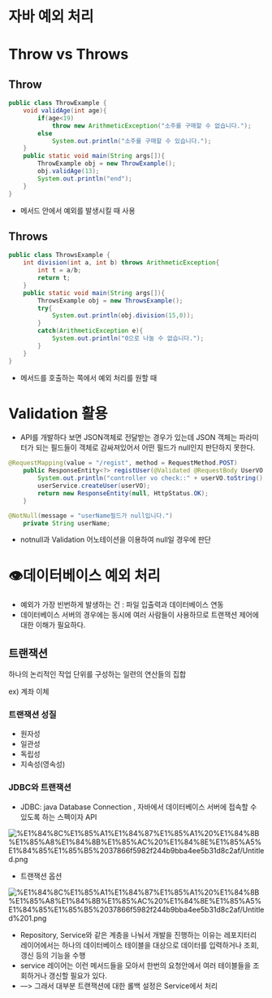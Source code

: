 # 자바 예외 처리

# Throw vs Throws

## Throw

```java
public class ThrowExample {
    void validAge(int age){
        if(age<19)
            throw new ArithmeticException("소주를 구매할 수 없습니다.");
        else
            System.out.println("소주를 구매할 수 있습니다.");
    }
    public static void main(String args[]){
        ThrowExample obj = new ThrowExample();
        obj.validAge(13);
        System.out.println("end");
    }
}
```

- 메서드 안에서 예외를 발생시킬 때 사용

## Throws

```java
public class ThrowsExample {
    int division(int a, int b) throws ArithmeticException{
        int t = a/b;
        return t;
    }
    public static void main(String args[]){
        ThrowsExample obj = new ThrowsExample();
        try{
            System.out.println(obj.division(15,0));
        }
        catch(ArithmeticException e){
            System.out.println("0으로 나눌 수 없습니다.");
        }
    }
}
```

- 메서드를 호출하는 쪽에서 예외 처리를 원할 때

# Validation 활용

- API를 개발하다 보면 JSON객체로 전달받는 경우가 있는데 JSON 객체는 파라미터가 되는 필드들이 객체로 감싸져있어서 어떤 필드가 null인지 판단하지 못한다.

```java
@RequestMapping(value = "/regist", method = RequestMethod.POST)
    public ResponseEntity<?> registUser(@Validated @RequestBody UserVO userVO){
        System.out.println("controller vo check::" + userVO.toString() );
        userService.createUser(userVO);
        return new ResponseEntity(null, HttpStatus.OK);
    }

@NotNull(message = "userName필드가 null입니다.")
    private String userName;
```

- notnull과 Validation 어노테이션을 이용하여 null일 경우에 판단

# 👁️데이터베이스 예외 처리

- 예외가 가장 빈번하게 발생하는 건  : 파일 입출력과 데이터베이스 연동
- 데이터베이스 서버의 경우에는 동시에 여러 사람들이 사용하므로 트랜잭션 제어에 대한 이해가 필요하다.

## 트랜잭션

하나의 논리적인 작업 단위를 구성하는 일련의 연산들의 집합

ex) 계좌 이체

### 트랜잭션 성질

- 원자성
- 일관성
- 독립성
- 지속성(영속성)

### JDBC와 트랜잭션

- JDBC: java Database Connection , 자바에서 데이터베이스 서버에 접속할 수 있도록 하는 스펙이자 API

![%E1%84%8C%E1%85%A1%E1%84%87%E1%85%A1%20%E1%84%8B%E1%85%A8%E1%84%8B%E1%85%AC%20%E1%84%8E%E1%85%A5%E1%84%85%E1%85%B5%2037866f5982f244b9bba4ee5b31d8c2af/Untitled.png](%E1%84%8C%E1%85%A1%E1%84%87%E1%85%A1%20%E1%84%8B%E1%85%A8%E1%84%8B%E1%85%AC%20%E1%84%8E%E1%85%A5%E1%84%85%E1%85%B5%2037866f5982f244b9bba4ee5b31d8c2af/Untitled.png)

- 트랜잭션 옵션

![%E1%84%8C%E1%85%A1%E1%84%87%E1%85%A1%20%E1%84%8B%E1%85%A8%E1%84%8B%E1%85%AC%20%E1%84%8E%E1%85%A5%E1%84%85%E1%85%B5%2037866f5982f244b9bba4ee5b31d8c2af/Untitled%201.png](%E1%84%8C%E1%85%A1%E1%84%87%E1%85%A1%20%E1%84%8B%E1%85%A8%E1%84%8B%E1%85%AC%20%E1%84%8E%E1%85%A5%E1%84%85%E1%85%B5%2037866f5982f244b9bba4ee5b31d8c2af/Untitled%201.png)

- Repository, Service와 같은 계층을 나눠서 개발을 진행하는 이유는  레포지터리 레이어에서는 하나의 데이터베이스 테이블을 대상으로 데이터를 입력하거나 조회, 갱신 등의 기능을 수행
- service 레이어는 이런 메서드들을 모아서 한번의 요청안에서 여러 테이블들을 조회하거나 갱신할 필요가 있다.
- —> 그래서 대부분 트랜잭션에 대한 롤백 설정은 Service에서 처리